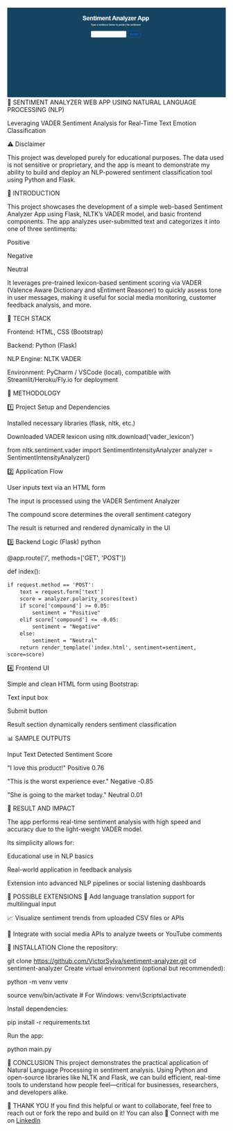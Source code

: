 ![Sentiment Analyzer UI](screenshot.png)
🧠 SENTIMENT ANALYZER WEB APP USING NATURAL LANGUAGE PROCESSING (NLP)

Leveraging VADER Sentiment Analysis for Real-Time Text Emotion Classification

⚠️ Disclaimer

This project was developed purely for educational purposes. The data used is not sensitive or proprietary, and the app is meant to demonstrate my ability to build and deploy an NLP-powered sentiment classification tool using Python and Flask.

🧾 INTRODUCTION

This project showcases the development of a simple web-based Sentiment Analyzer App using Flask, NLTK’s VADER model, and basic frontend components.
The app analyzes user-submitted text and categorizes it into one of three sentiments:

Positive

Negative

Neutral

It leverages pre-trained lexicon-based sentiment scoring via VADER (Valence Aware Dictionary and sEntiment Reasoner) to quickly assess tone in user messages, making it useful for social media monitoring, customer feedback analysis, and more.

🧪 TECH STACK

Frontend: HTML, CSS (Bootstrap)

Backend: Python (Flask)

NLP Engine: NLTK VADER

Environment: PyCharm / VSCode (local), compatible with Streamlit/Heroku/Fly.io for deployment

🔬 METHODOLOGY

1️⃣ Project Setup and Dependencies

Installed necessary libraries (flask, nltk, etc.)

Downloaded VADER lexicon using nltk.download('vader_lexicon')

from nltk.sentiment.vader import SentimentIntensityAnalyzer
analyzer = SentimentIntensityAnalyzer()

2️⃣ Application Flow

User inputs text via an HTML form

The input is processed using the VADER Sentiment Analyzer

The compound score determines the overall sentiment category

The result is returned and rendered dynamically in the UI

3️⃣ Backend Logic (Flask)
python

@app.route('/', methods=['GET', 'POST'])

def index():

    if request.method == 'POST':
        text = request.form['text']
        score = analyzer.polarity_scores(text)
        if score['compound'] >= 0.05:
            sentiment = "Positive"
        elif score['compound'] <= -0.05:
            sentiment = "Negative"
        else:
            sentiment = "Neutral"
        return render_template('index.html', sentiment=sentiment, score=score)
4️⃣ Frontend UI

Simple and clean HTML form using Bootstrap:

Text input box

Submit button

Result section dynamically renders sentiment classification

📊 SAMPLE OUTPUTS

Input Text	Detected Sentiment	Score

"I love this product!"	Positive	0.76

"This is the worst experience ever."	Negative	-0.85

"She is going to the market today."	Neutral	0.01

🎯 RESULT AND IMPACT

The app performs real-time sentiment analysis with high speed and accuracy due to the light-weight VADER model.

Its simplicity allows for:

Educational use in NLP basics

Real-world application in feedback analysis

Extension into advanced NLP pipelines or social listening dashboards

🚀 POSSIBLE EXTENSIONS
🔁 Add language translation support for multilingual input

📈 Visualize sentiment trends from uploaded CSV files or APIs

🤖 Integrate with social media APIs to analyze tweets or YouTube comments

📌 INSTALLATION
Clone the repository:

git clone https://github.com/VictorSylva/sentiment-analyzer.git
cd sentiment-analyzer
Create virtual environment (optional but recommended):

python -m venv venv

source venv/bin/activate  # For Windows: venv\Scripts\activate

Install dependencies:

pip install -r requirements.txt

Run the app:

python main.py

🧠 CONCLUSION
This project demonstrates the practical application of Natural Language Processing in sentiment analysis. Using Python and open-source libraries like NLTK and Flask, we can build efficient, real-time tools to understand how people feel—critical for businesses, researchers, and developers alike.

🙏 THANK YOU
If you find this helpful or want to collaborate, feel free to reach out or fork the repo and build on it!
You can also 🔗 Connect with me on [LinkedIn](https://www.linkedin.com/in/mbasiti-sylvanus-2119ba222/)